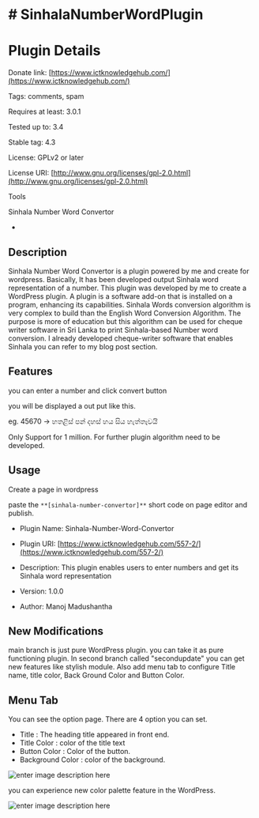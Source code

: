 # # SinhalaNumberWordPlugin
# Plugin Details

Donate link:  [https://www.ictknowledgehub.com/](https://www.ictknowledgehub.com/)

Tags: comments, spam

Requires at least: 3.0.1

Tested up to: 3.4

Stable tag: 4.3

License: GPLv2 or later

License URI:  [http://www.gnu.org/licenses/gpl-2.0.html](http://www.gnu.org/licenses/gpl-2.0.html)

Tools

Sinhala Number Word Convertor

*

## Description

Sinhala Number Word Convertor is a plugin powered by me and create for wordpress. Basically, It has been developed output Sinhala word representation of a number. This plugin was developed by me to create a WordPress plugin. A plugin is a software add-on that is installed on a program, enhancing its capabilities. Sinhala Words conversion algorithm is very complex to build than the English Word Conversion Algorithm. The purpose is more of education but this algorithm can be used for cheque writer software in Sri Lanka to print Sinhala-based Number word conversion. I already developed cheque-writer software that enables Sinhala you can refer to my blog post section.

## Features

you can enter a number and click convert button

you will be displayed a out put like this.

eg. 45670 -> හතළිස් පන් දහස් හය සිය හැත්තෑවයි

Only Support for 1 million. For further plugin algorithm need to be developed.

## Usage

Create a page in wordpress

paste the  `**[sinhala-number-convertor]**`  short code on page editor and publish.

-   Plugin Name: Sinhala-Number-Word-Convertor
    
-   Plugin URI:  [https://www.ictknowledgehub.com/557-2/](https://www.ictknowledgehub.com/557-2/)
    
-   Description: This plugin enables users to enter numbers and get its Sinhala word representation
    
-   Version: 1.0.0
    
-   Author: Manoj Madushantha

## New Modifications

main branch is just pure WordPress plugin. you can take it as pure functioning plugin. In second branch called "secondupdate" you can get new features like stylish module. Also add menu tab to configure Title name, title color, Back Ground Color and Button Color.

## Menu Tab

You can see the option page. There are 4 option you can set.

 - Title 						: 	The heading title appeared in front end.
 - Title Color 				: 	color of the title text
 - Button Color			:	Color of the button.
 - Background Color	:	color of the background.

![enter image description here](https://imgur.com/pxPiWfE)

you can experience new color palette feature in the WordPress.

![enter image description here](https://imgur.com/O2WZjRy)
